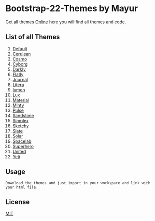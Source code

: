 # Bootstrap-22-Themes by Mayur 

Get all themes [Online](https://bootswatch.com/) here you will find all themes and code.


## List of all Themes
001. [Default](https://github.com/geekymayur/Bootstrap-22-Themes/tree/master/Default)
02.  [Cerulean](https://github.com/geekymayur/Bootstrap-22-Themes/tree/master/cerulean)
03.  [Cosmo](https://github.com/geekymayur/Bootstrap-22-Themes/tree/master/cosmo)
04.  [Cyborg](https://github.com/geekymayur/Bootstrap-22-Themes/tree/master/cyborg)
05.  [Darkly](https://github.com/geekymayur/Bootstrap-22-Themes/tree/master/darkly)
06.  [Flatly](https://github.com/geekymayur/Bootstrap-22-Themes/tree/master/flatly)
07.  [Journal](https://github.com/geekymayur/Bootstrap-22-Themes/tree/master/journal)
08.  [Litera](https://github.com/geekymayur/Bootstrap-22-Themes/tree/master/litera)
09.  [lumen](https://github.com/geekymayur/Bootstrap-22-Themes/tree/master/lumen)
10.  [Lux](https://github.com/geekymayur/Bootstrap-22-Themes/tree/master/lux)
11.  [Material](https://github.com/geekymayur/Bootstrap-22-Themes/tree/master/material)
12.  [Minty](https://github.com/geekymayur/Bootstrap-22-Themes/tree/master/Minty)
13.  [Pulse](https://github.com/geekymayur/Bootstrap-22-Themes/tree/master/pulse)
14.  [Sandstone](https://github.com/geekymayur/Bootstrap-22-Themes/tree/master/sandstone)
15.  [Simplex](https://github.com/geekymayur/Bootstrap-22-Themes/tree/master/simplex)
16.  [Sketchy](https://github.com/geekymayur/Bootstrap-22-Themes/tree/master/sketchy)
17.  [Slate](https://github.com/geekymayur/Bootstrap-22-Themes/tree/master/slate)
18.  [Solar](https://github.com/geekymayur/Bootstrap-22-Themes/tree/master/solar)
19.  [Spacelab](https://github.com/geekymayur/Bootstrap-22-Themes/tree/master/spacelab)
20.  [Superhero](https://github.com/geekymayur/Bootstrap-22-Themes/tree/master/superhero)
21.  [United](https://github.com/geekymayur/Bootstrap-22-Themes/tree/master/united)
22.  [Yeti](https://github.com/geekymayur/Bootstrap-22-Themes/tree/master/yeti)

## Usage

```
Download the themes and just import in your workspace and link with your html file.
```


## License
[MIT](https://choosealicense.com/licenses/mit/)

